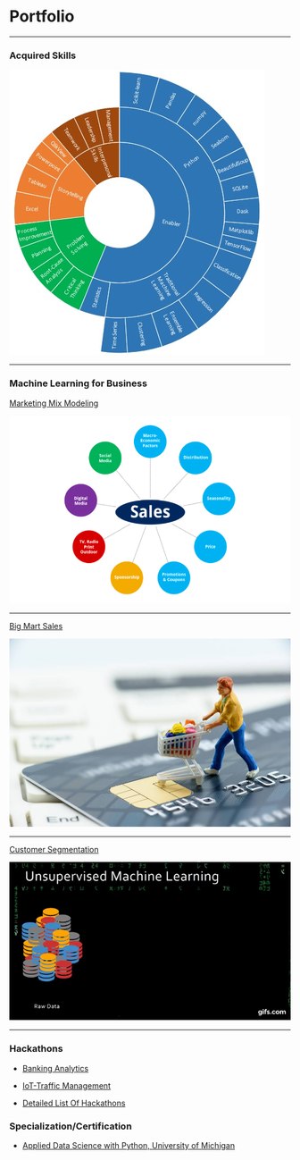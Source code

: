 # Portfolio
---
### Acquired Skills


<img src="images/skills-1.jpg?raw=true"/>

---

### Machine Learning for Business

[Marketing Mix Modeling](https://github.com/data-crat/Machine-Learning/tree/master/Market-Mix-Modelling)

<img src="images/market_mix.png?raw=true"/>

---
[Big Mart Sales](https://github.com/data-crat/Machine-Learning/tree/master/Big%20Mart%20Sales)

<img src="images/Big_Mart.jpg?raw=true"/>

---
[Customer Segmentation](https://github.com/data-crat/Machine-Learning/tree/master/CLUSTERING)

<img src="images/unsupervised.gif?raw=true"/>

---

### Hackathons

- [Banking Analytics](https://github.com/data-crat/Hackathons/blob/master/Banking%20Analytics/Banking_Analytics.ipynb)

- [IoT-Traffic Management](https://github.com/data-crat/Hackathons/blob/master/IOT-Traffic%20Management/IOT_ML-To_Supervised.ipynb)

- [Detailed List Of Hackathons](https://github.com/data-crat/Hackathons/blob/master/README.md)

### Specialization/Certification

- [Applied Data Science with Python, University of Michigan](https://www.coursera.org/account/accomplishments/specialization/XQMGY9WELE8V)
